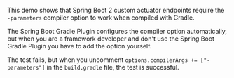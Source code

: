 This demo shows that Spring Boot 2 custom actuator endpoints require the `-parameters` compiler option to work when compiled with Gradle.

The Spring Boot Gradle Plugin configures the compiler option automatically, but when you are a framework developer and don't use the Spring Boot Gradle
Plugin you have to add the option yourself. 

The test fails, but when you uncomment `options.compilerArgs += ["-parameters"]` in the `build.gradle` file, the test is successful.